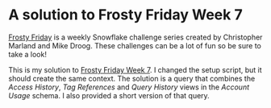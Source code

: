 # A solution to Frosty Friday Week 7

[Frosty Friday][fros] is a weekly Snowflake challenge series
created by Christopher Marland and Mike Droog.
These challenges can be a lot of fun so be sure to take a look!

This is my solution to [Frosty Friday Week 7][ffw7].
I changed the setup script,
but it should create the same context.
The solution is a query that combines
the *Access History*, *Tag References* and
*Query History* views in the *Account Usage* schema.
I also provided a short version of that query.

[fros]: https://frostyfriday.org/
[ffw7]: https://frostyfriday.org/blog/2022/07/29/week-7-intermediate/
